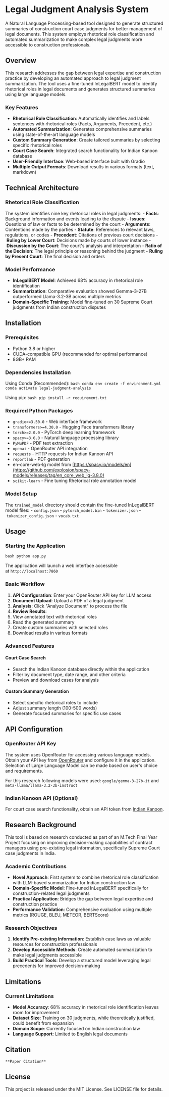 # Legal Judgment Analysis System

A Natural Language Processing-based tool designed to generate structured summaries of construction court case judgments for better management of legal documents. This system employs rhetorical role classification and automated summarization to make complex legal judgments more accessible to construction professionals.

## Overview

This research addresses the gap between legal expertise and construction practice by developing an automated approach to legal judgment summarization. The tool uses a fine-tuned InLegalBERT model to identify rhetorical roles in legal documents and generates structured summaries using large language models.

### Key Features

- **Rhetorical Role Classification**: Automatically identifies and labels sentences with rhetorical roles (Facts, Arguments, Precedent, etc.)
- **Automated Summarization**: Generates comprehensive summaries using state-of-the-art language models
- **Custom Summary Generation**: Create tailored summaries by selecting specific rhetorical roles
- **Court Case Search**: Integrated search functionality for Indian Kanoon database
- **User-Friendly Interface**: Web-based interface built with Gradio
- **Multiple Output Formats**: Download results in various formats (text, markdown)

## Technical Architecture

### Rhetorical Role Classification

The system identifies nine key rhetorical roles in legal judgments: - **Facts**: Background information and events leading to the dispute - **Issues**: Questions of law or facts to be determined by the court - **Arguments**: Contentions made by the parties - **Statute**: References to relevant laws, regulations, or codes - **Precedent**: Citations of previous court decisions - **Ruling by Lower Court**: Decisions made by courts of lower instance - **Discussion by the Court**: The court's analysis and interpretation - **Ratio of the Decision**: The legal principle or reasoning behind the judgment - **Ruling by Present Court**: The final decision and orders

### Model Performance

- **InLegalBERT Model**: Achieved 68% accuracy in rhetorical role identification
- **Summarization**: Comparative evaluation showed Gemma-3-27B outperformed Llama-3.2-3B across multiple metrics
- **Domain-Specific Training**: Model fine-tuned on 30 Supreme Court judgments from Indian construction disputes

## Installation

### Prerequisites

- Python 3.8 or higher
- CUDA-compatible GPU (recommended for optimal performance)
- 8GB+ RAM

### Dependencies Installation

Using Conda (Recommended): `bash conda env create -f environment.yml conda activate legal-judgment-analysis`

Using pip: `bash pip install -r requirement.txt`

### Required Python Packages

- `gradio>=3.50.0` - Web interface framework
- `transformers>=4.30.0` - Hugging Face transformers library
- `torch>=2.0.0` - PyTorch deep learning framework
- `spacy>=3.6.0` - Natural language processing library
- `PyMuPDF` - PDF text extraction
- `openai` - OpenRouter API integration
- `requests` - HTTP requests for Indian Kanoon API
- `reportlab` - PDF generation
- en-core-web-lg model from [https://spacy.io/models/en](https://github.com/explosion/spacy-models/releases/tag/en_core_web_lg-3.8.0)
- `scikit-learn` - Fine tuning Rhetorical role annotation model
  
### Model Setup

The `trained_model` directory should contain the fine-tuned InLegalBERT model files: - `config.json` - `pytorch_model.bin` - `tokenizer.json` - `tokenizer_config.json` - `vocab.txt`

## Usage

### Starting the Application

`bash python app.py`

The application will launch a web interface accessible at `http://localhost:7860`

### Basic Workflow

1. **API Configuration**: Enter your OpenRouter API key for LLM access
2. **Document Upload**: Upload a PDF of a legal judgment
3. **Analysis**: Click "Analyze Document" to process the file
4. **Review Results**:
5. View annotated text with rhetorical roles
6. Read the generated summary
7. Create custom summaries with selected roles
8. Download results in various formats

### Advanced Features

#### Court Case Search

- Search the Indian Kanoon database directly within the application
- Filter by document type, date range, and other criteria
- Preview and download cases for analysis

#### Custom Summary Generation

- Select specific rhetorical roles to include
- Adjust summary length (100-500 words)
- Generate focused summaries for specific use cases

## API Configuration

### OpenRouter API Key

The system uses OpenRouter for accessing various language models. Obtain your API key from [OpenRouter](https://openrouter.ai/) and configure it in the application. Selection of Large Language Model can be made based on user's choice and requirements.

For this research following models were used: `google/gemma-3-27b-it` and `meta-llama/llama-3.2-3b-instruct`

### Indian Kanoon API (Optional)

For court case search functionality, obtain an API token from [Indian Kanoon](https://indiankanoon.org/api/).


## Research Background

This tool is based on research conducted as part of an M.Tech Final Year Project focusing on improving decision-making capabilities of contract managers using pre-existing legal information, specifically Supreme Court case judgments in India.

### Academic Contributions

- **Novel Approach**: First system to combine rhetorical role classification with LLM-based summarization for Indian construction law
- **Domain-Specific Model**: Fine-tuned InLegalBERT specifically for construction-related legal judgments
- **Practical Application**: Bridges the gap between legal expertise and construction practice
- **Performance Validation**: Comprehensive evaluation using multiple metrics (ROUGE, BLEU, METEOR, BERTScore)

### Research Objectives

1. **Identify Pre-existing Information**: Establish case laws as valuable resources for construction professionals
2. **Develop Accessible Methods**: Create automated summarization to make legal judgments accessible
3. **Build Practical Tools**: Develop a structured model leveraging legal precedents for improved decision-making

## Limitations

### Current Limitations

- **Model Accuracy**: 68% accuracy in rhetorical role identification leaves room for improvement
- **Dataset Size**: Training on 30 judgments, while theoretically justified, could benefit from expansion
- **Domain Scope**: Currently focused on Indian construction law
- **Language Support**: Limited to English legal documents

## Citation

`**Paper Citation**`

## License

This project is released under the MIT License. See LICENSE file for details.
